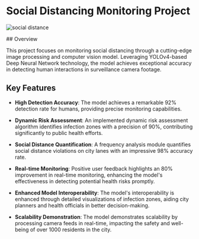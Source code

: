 # Social Distancing Monitoring Project

<p>
  <img src = "https://www.aljazeera.com/wp-content/uploads/2020/03/d42a4e22ee344ff5a9f5061d4869cee1_18.jpeg?resize=1200%2C675" alt = "social distance"/>
</p>
## Overview

This project focuses on monitoring social distancing through a cutting-edge image processing and computer vision model. Leveraging YOLOv4-based Deep Neural Network technology, the model achieves exceptional accuracy in detecting human interactions in surveillance camera footage.

## Key Features

- **High Detection Accuracy**: The model achieves a remarkable 92% detection rate for humans, providing precise monitoring capabilities.

- **Dynamic Risk Assessment**: An implemented dynamic risk assessment algorithm identifies infection zones with a precision of 90%, contributing significantly to public health efforts.

- **Social Distance Quantification**: A frequency analysis module quantifies social distance violations on city lanes with an impressive 98% accuracy rate.

- **Real-time Monitoring**: Positive user feedback highlights an 80% improvement in real-time monitoring, enhancing the model's effectiveness in detecting potential health risks promptly.

- **Enhanced Model Interoperability**: The model's interoperability is enhanced through detailed visualizations of infection zones, aiding city planners and health officials in better decision-making.

- **Scalability Demonstration**: The model demonstrates scalability by processing camera feeds in real-time, impacting the safety and well-being of over 1000 residents in the city.
